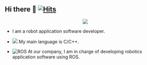 ## Hi there 👋 [![Hits](https://hits.seeyoufarm.com/api/count/incr/badge.svg?url=https%3A%2F%2Fgithub.com%2Fwookbin%2Fhit-counter&count_bg=%2379C83D&title_bg=%23555555&icon=&icon_color=%23E7E7E7&title=hits&edge_flat=false)](https://hits.seeyoufarm.com)

<div align= "center">
    <img src="https://capsule-render.vercel.app/api?type=waving&color=gradient&height=180&text=Wookbin%20Jin&animation=&fontColor=000000&fontSize=70" />
</div>


- I am a robot application software developer. 

- <img src="https://img.shields.io/badge/c++-%2300599C.svg?style=for-the-badge&logo=c%2B%2B&logoColor=white"/> My main language is C/C++. 

- ![ROS](https://img.shields.io/badge/ROS-ROS2-gray?logo=ros&logoColor=white) At our company, I am in charge of developing robotics application software using ROS.
